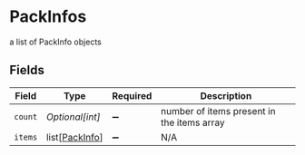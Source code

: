# PackInfos

a list of PackInfo objects


## Fields

| Field                                             | Type                                              | Required                                          | Description                                       |
| ------------------------------------------------- | ------------------------------------------------- | ------------------------------------------------- | ------------------------------------------------- |
| `count`                                           | *Optional[int]*                                   | :heavy_minus_sign:                                | number of items present in the items array        |
| `items`                                           | list[[PackInfo](../../models/shared/packinfo.md)] | :heavy_minus_sign:                                | N/A                                               |